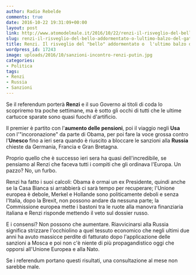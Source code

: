 ```yaml
---
author: Radio Rebelde
comments: true
date: 2016-10-22 19:31:09+00:00
layout: post
link: http://www.atomodelmale.it/2016/10/22/renzi-il-risveglio-del-bello-addormentato-o-lultimo-balzo-del-gatto-morto/
slug: renzi-il-risveglio-del-bello-addormentato-o-lultimo-balzo-del-gatto-morto
title: Renzi. Il risveglio del "bello" addormentato o  l'ultimo balzo del gatto morto?
wordpress_id: 17243
image: uploads/2016/10/sanzioni-incontro-renzi-putin.jpg
categories:
- Politica
tags:
- Renzi
- Russia
- Sanzioni
---
```


Se il referendum porterà **Renzi** e il suo Governo ai titoli di coda lo scopriremo tra poche settimane, ma è sotto gli occhi di tutti che le ultime cartucce sparate sono quasi fuochi d'artificio.

Il premier è partito con l'**aumento delle pensioni**, poi il viaggio negli **Usa** con l'"incoronazione" da parte di Obama, per poi fare la voce grossa contro l'**Unesco** fino a ieri sera quando è riuscito a bloccare le sanzioni alla **Russia** chieste da Germania, Francia e Gran Bretagna.

Proprio quello che è successo ieri sera ha quasi dell'incredibile, se pensiamo al Renzi che faceva tutti i compiti che gli ordinava l'Europa. Un pazzo? No, un furbo.

Renzi ha fatto i suoi calcoli: Obama è ormai un ex Presidente, quindi anche se la Casa Bianca si arrabbierà ci sarà tempo per recuperare; l'Unione europea è debole, Merkel e Hollande sono politicamente deboli e senza l'Italia, dopo la Brexit, non possono andare da nessuna parte; la Commissione europea mette i bastoni tra le ruote alla manovra finanziaria italiana e Renzi risponde mettendo il veto sul dossier russo.

E i consensi? Non possono che aumentare. Riavvicinarsi alla Russia significa strizzare l'occhiolino a quel tessuto economico che negli ultimi due anni ha avuto massicce perdite di fatturato dopo l'applicazione delle sanzioni a Mosca e poi non c'è niente di più propagandistico oggi che opporsi all'Unione Europea e alla Nato.

Se i referendum portano questi risultati, una consultazione al mese non sarebbe male.

